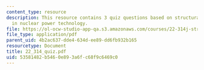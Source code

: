 ```yaml
---
content_type: resource
description: This resource contains 3 quiz questions based on structural mechanics
  in nuclear power technology.
file: https://ol-ocw-studio-app-qa.s3.amazonaws.com/courses/22-314j-structural-mechanics-in-nuclear-power-technology-fall-2006/53581482b5460e893a6fc68f9c6469c0_22_314_quiz.pdf
file_type: application/pdf
parent_uid: 4b2ac637-dde4-634d-ee89-dd6fb932b165
resourcetype: Document
title: 22_314_quiz.pdf
uid: 53581482-b546-0e89-3a6f-c68f9c6469c0
---
```

